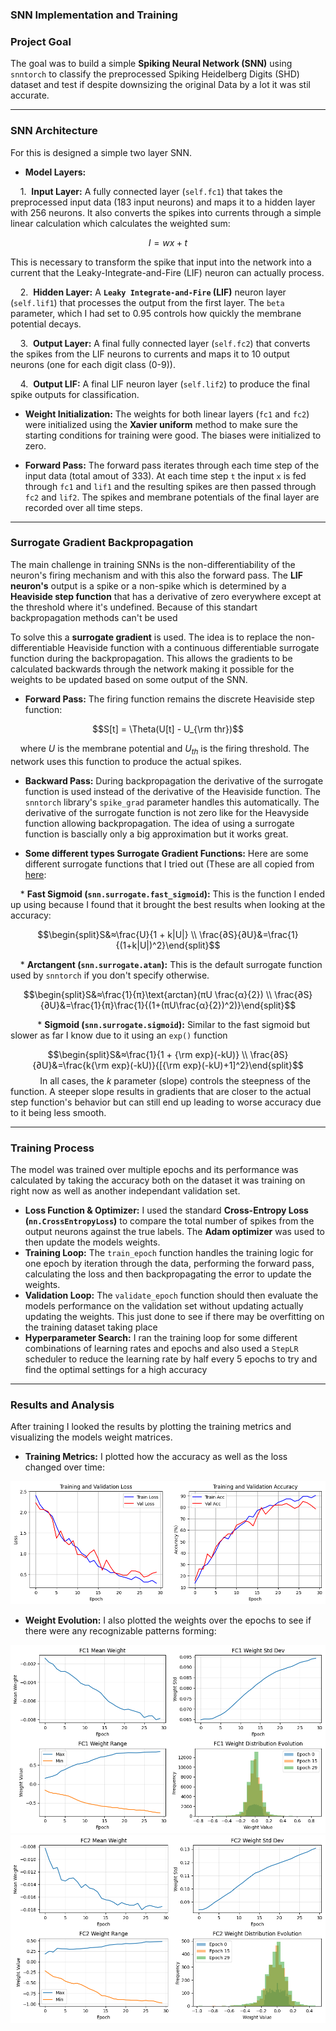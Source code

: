 ### SNN Implementation and Training

### Project Goal

The goal was to build a simple **Spiking Neural Network (SNN)** using `snntorch` to classify the preprocessed Spiking Heidelberg Digits (SHD) dataset and test if despite downsizing the original Data by a lot it was stil accurate. 

***

### SNN Architecture

For this is designed a simple two layer SNN.

* **Model Layers:**

  
    1.  **Input Layer:** A fully connected layer (`self.fc1`) that takes the preprocessed input data (183 input neurons) and maps it to a hidden layer with 256 neurons. It also converts the spikes into currents through a simple linear calculation which calculates the weighted sum:

   $$I = wx+t$$

  This is necessary to transform the spike that input into the network into a current that the Leaky-Integrate-and-Fire (LIF) neuron can actually process.


    2.  **Hidden Layer:** A **`Leaky Integrate-and-Fire` (LIF)** neuron layer (`self.lif1`) that processes the output from the first layer. The `beta` parameter, which I had set to 0.95 controls how quickly the membrane          potential decays.

    
    3.  **Output Layer:** A final fully connected layer (`self.fc2`) that converts the spikes from the LIF neurons to currents and maps it to 10 output neurons (one for each digit class (0-9)).

    
    4.  **Output LIF:** A final LIF neuron layer (`self.lif2`) to produce the final spike outputs for classification.



* **Weight Initialization:** The weights for both linear layers (`fc1` and `fc2`) were initialized using the **Xavier uniform** method to make sure the starting conditions for training were good. The biases were initialized to zero.

* **Forward Pass:** The forward pass iterates through each time step of the input data (total amout of 333). At each time step `t` the input `x` is fed through `fc1` and `lif1` and the resulting spikes are then passed through `fc2` and `lif2`. The spikes and membrane potentials of the final layer are recorded over all time steps.

***

### Surrogate Gradient Backpropagation

The main challenge in training SNNs is the non-differentiability of the neuron's firing mechanism and with this also the forward pass. The **LIF neuron's** output is a spike or a non-spike which is determined by a **Heaviside step function** that has a derivative of zero everywhere except at the threshold where it's undefined. Because of this standart backpropagation methods can't be used

To solve this a **surrogate gradient** is used. The idea is to replace the non-differentiable Heaviside function with a continuous differentiable surrogate function during the backpropagation. This allows the gradients to be calculated backwards through the network making it possible for the weights to be updated based on some output of the SNN.

* **Forward Pass:** The firing function remains the discrete Heaviside step function:

$$S[t] = \Theta(U[t] - U_{\rm thr})$$


    where $U$ is the membrane potential and $U_{th}$ is the firing threshold. The network uses this function to produce the actual spikes.

* **Backward Pass:** During backpropagation the derivative of the surrogate function is used instead of the derivative of the Heaviside function. The `snntorch` library's `spike_grad` parameter handles this automatically. The derivative of the surrogate function is not zero like for the Heavyside function allowing backpropagation. The idea of using a surrogate function is bascially only a big approximation but it works great.

* **Some different types Surrogate Gradient Functions:**
  Here are some different surrogate functions that I tried out (These are all copied from [here](https://snntorch.readthedocs.io/en/latest/snntorch.surrogate.html):

  
    * **Fast Sigmoid (`snn.surrogate.fast_sigmoid`):** This is the function I ended up using because I found that it brought the best results when looking at the accuracy:

$$\begin{split}S&≈\frac{U}{1 + k|U|} \\
\frac{∂S}{∂U}&=\frac{1}{(1+k|U|)^2}\end{split}$$

      
    * **Arctangent (`snn.surrogate.atan`):** This is the default surrogate function used by `snntorch` if you don't specify otherwise.

      
$$\begin{split}S&≈\frac{1}{π}\text{arctan}(πU \frac{α}{2}) \\
\frac{∂S}{∂U}&=\frac{1}{π}\frac{1}{(1+(πU\frac{α}{2})^2)}\end{split}$$

      
    * **Sigmoid (`snn.surrogate.sigmoid`):** Similar to the fast sigmoid but slower as far I know due to it using an `exp()` function

$$\begin{split}S&≈\frac{1}{1 + {\rm exp}(-kU)} \\
\frac{∂S}{∂U}&=\frac{k{\rm exp}(-kU)}{[{\rm exp}(-kU)+1]^2}\end{split}$$
      
    
    In all cases, the $k$ parameter (slope) controls the steepness of the function. A steeper slope results in gradients that are closer to the actual step function's behavior but can still end up leading to worse       accuracy due to it being less smooth.

***

### Training Process

The model was trained over multiple epochs and its performance was calculated by taking the accuracy both on the dataset it was training on right now as well as another independant validation set.

* **Loss Function & Optimizer:** I used the standard **Cross-Entropy Loss (`nn.CrossEntropyLoss`)** to compare the total number of spikes from the output neurons against the true labels. The **Adam optimizer** was used to then update the models weights.
* **Training Loop:** The `train_epoch` function handles the training logic for one epoch by iteration through the data, performing the forward pass, calculating the loss and then backpropagating the error to update the weights.
* **Validation Loop:** The `validate_epoch` function should then evaluate the models performance on the validation set without updating actually updating the weights. This just done to see if there may be overfitting on the training dataset taking place
* **Hyperparameter Search:** I ran the training loop for some different combinations of learning rates and epochs and also used a `StepLR` scheduler to reduce the learning rate by half every 5 epochs to try and find the optimal settings for a high accuracy 

***

### Results and Analysis

After training I looked the results by plotting the training metrics and visualizing the models weight matrices.

* **Training Metrics:** I plotted how the accuracy as well as the loss changed over time:

<p align="center">
  <img src="img/accuracy_loss_plot.png" alt="Histogram unit_id/time">
</p>

    
* **Weight Evolution:** I also plotted the weights over the epochs to see if there were any recognizable patterns forming:

<p align="center">
  <img src="img/weights_SNN_change_over_epochs_FC1.png" alt="Histogram unit_id/time">
  <img src="img/weights_SNN_change_over_epochs_FC2.png" alt="Histogram unit_id/time">
</p>

